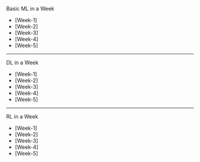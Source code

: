 

Basic ML in a Week

- [Week-1]
- [Week-2]
- [Week-3]
- [Week-4]
- [Week-5]

-----------
DL in a Week

- [Week-1]
- [Week-2]
- [Week-3]
- [Week-4]
- [Week-5]

----------

RL in a Week

- [Week-1]
- [Week-2]
- [Week-3]
- [Week-4]
- [Week-5]

